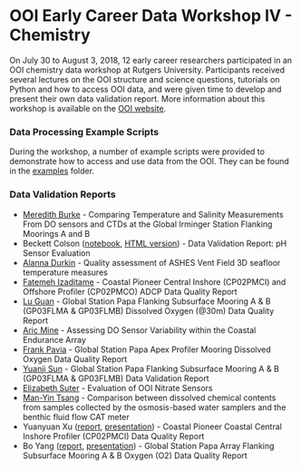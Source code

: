 # OOI Early Career Data Workshop IV - Chemistry

On July 30 to August 3, 2018, 12 early career researchers participated in an OOI chemistry data workshop at Rutgers University. Participants received several lectures on the OOI structure and science questions, tutorials on Python and how to access OOI data, and were given time to develop and present their own data validation report.  More information about this workshop is available on the [OOI website](http://oceanobservatories.org/data-workshops/).

### Data Processing Example Scripts
During the workshop, a number of example scripts were provided to demonstrate how to access and use data from the OOI.  They can be found in the [examples](examples) folder.

### Data Validation Reports

* [Meredith Burke](reports/Burke.ipynb) - Comparing Temperature and Salinity Measurements From DO sensors and CTDs at the Global Irminger Station Flanking Moorings A and B
* Beckett Colson ([notebook](reports/Colson.ipynb), [HTML version](reports/Colson.html)) - Data Validation Report: pH Sensor Evaluation
* [Alanna Durkin](reports/Durkin.ipynb) - Quality assessment of ASHES Vent Field 3D seafloor temperature measures
* [Fatemeh Izaditame](reports/Izadi.ipynb) - Coastal Pioneer Central Inshore (CP02PMCI) and Offshore Profiler (CP02PMCO) ADCP Data Quality Report
* [Lu Guan](reports/Guan.ipynb) - Global Station Papa Flanking Subsurface Mooring A & B (GP03FLMA & GP03FLMB) Dissolved Oxygen (@30m) Data Quality Report
* [Aric Mine](reports/Mine.ipynb) - Assessing DO Sensor Variability within the Coastal Endurance Array
* [Frank Pavia](reports/Pavia.ipynb) - Global Station Papa Apex Profiler Mooring Dissolved Oxygen Data Quality Report
* [Yuanji Sun](reports/Sun.ipynb) - Global Station Papa Flanking Subsurface Mooring A & B (GP03FLMA & GP03FLMB) Data Validation Report
* [Elizabeth Suter](reports/Suter.ipynb) - Evaluation of OOI Nitrate Sensors
* [Man-Yin Tsang](reports/Tsang.pdf) - Comparison between dissolved chemical contents from samples collected by the osmosis-based water samplers and the benthic fluid flow CAT meter
* Yuanyuan Xu ([report](reports/Xu.ipynb), [presentation](reports/Xu.pptx)) - Coastal Pioneer Coastal Central Inshore Profiler (CP02PMCI) Data Quality Report
* Bo Yang ([report](reports/Yang.docx), [presentation](reports/Yang.pptx)) - Global Station Papa Array Flanking Subsurface Mooring A & B Oxygen (O2) Data Quality Report
